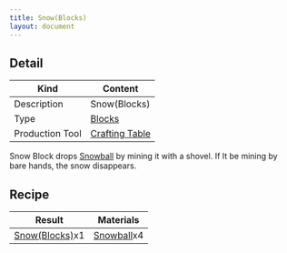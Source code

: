 ```yaml
---
title: Snow(Blocks)
layout: document
---
```

## Detail

|Kind|Content|
|---|---|
|Description|Snow(Blocks)|
|Type|[Blocks](Blocks)|
|Production Tool|[Crafting Table](Crafting_Table)|

Snow Block drops [Snowball](Snowball) by mining it with a shovel.
If It be mining by bare hands, the snow disappears.

## Recipe

|Result|Materials|
|---|---|
|[Snow(Blocks)](Snow(Blocks))x1|[Snowball](Snowball)x4|

